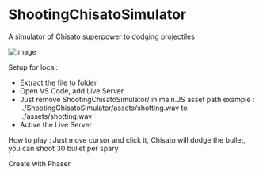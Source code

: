 # ShootingChisatoSimulator
A simulator of Chisato superpower to dodging projectiles

![image](https://github.com/IgnatiusAlexanderHery/ShootingChisatoSimulator/assets/120075660/11754bc8-7192-4083-bdbc-3b0ce6e2ee5b)


Setup for local:
- Extract the file to folder
- Open VS Code, add Live Server
- Just remove ShootingChisatoSimulator/ in main.JS asset path
example : ../ShootingChisatoSimulator/assets/shotting.wav to ../assets/shotting.wav
- Active the Live Server

How to play : 
Just move cursor and click it, Chisato will dodge the bullet, you can shoot 30 bullet per spary


Create with Phaser
